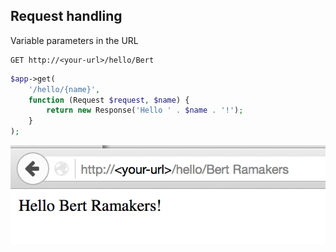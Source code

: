 ##  Request handling

Variable parameters in the URL

    GET http://<your-url>/hello/Bert

```php
$app->get(
    '/hello/{name}',
    function (Request $request, $name) {
        return new Response('Hello ' . $name . '!');
    }
);
```

![Screenshot of /hello/{name} request](resources/hello-name.png)

